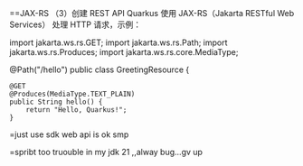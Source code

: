 

==JAX-RS
（3）创建 REST API
Quarkus 使用 JAX-RS（Jakarta RESTful Web Services） 处理 HTTP 请求，示例：


import jakarta.ws.rs.GET;
import jakarta.ws.rs.Path;
import jakarta.ws.rs.Produces;
import jakarta.ws.rs.core.MediaType;

@Path("/hello")
public class GreetingResource {

    @GET
    @Produces(MediaType.TEXT_PLAIN)
    public String hello() {
        return "Hello, Quarkus!";
    }




=just use sdk web api is ok smp

=spribt too truouble
in my jdk 21 ,,alway bug...gv up




